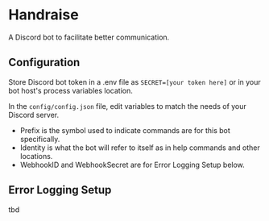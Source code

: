 # Handraise

A Discord bot to facilitate better communication.

## Configuration
Store Discord bot token in a .env file as ``SECRET=[your token here]`` or in your bot host's process variables location.

In the ``config/config.json`` file, edit variables to match the needs of your Discord server.
- Prefix is the symbol used to indicate commands are for this bot specifically.
- Identity is what the bot will refer to itself as in help commands and other locations.
- WebhookID and WebhookSecret are for Error Logging Setup below.

## Error Logging Setup
tbd
